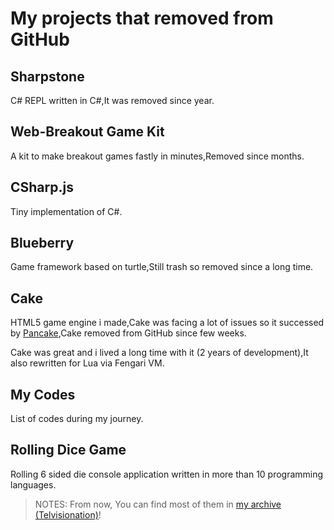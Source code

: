 # My projects that removed from GitHub

## Sharpstone
C# REPL written in C#,It was removed since year.

## Web-Breakout Game Kit
A kit to make breakout games fastly in minutes,Removed since months.

## CSharp.js
Tiny implementation of C#.

## Blueberry
Game framework based on turtle,Still trash so removed since a long time.

## Cake
HTML5 game engine i made,Cake was facing a lot of issues so it successed by [Pancake](https://github.com/Rabios/Pancake),Cake removed from GitHub since few weeks.

Cake was great and i lived a long time with it (2 years of development),It also rewritten for Lua via Fengari VM.

## My Codes
List of codes during my journey.

## Rolling Dice Game
Rolling 6 sided die console application written in more than 10 programming languages.

> NOTES: From now, You can find most of them in [my archive (Telvisionation)](https://github.com/steria773-archive)!
